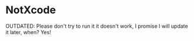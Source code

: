 # NotXcode

OUTDATED: Please don't try to run it it doesn't work, I promise I will update it later, when? Yes!
